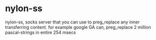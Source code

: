 # nylon-ss
nylon-ss, socks server that you can use to preg_replace any inner transferring content. for example google GA
can, preg_replace 2 million pascal-strings in entire 254 msecs
